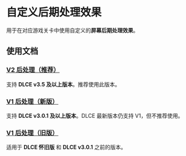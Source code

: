 # 自定义后期处理效果

用于在对应游戏关卡中使用自定义的**屏幕后期处理效果**。

## 使用文档

### [V2 后处理（推荐）](/dlce/custom_post_processing_v2.md)
支持 <b>DLCE v3.5 及以上版本</b>。推荐使用此版本。

### [V1 后处理（新版）](/dlce/custom_post_processing_v1.md)
支持 <b>DLCE v3.0.1 及以上版本</b>。DLCE 最新版本仍支持 V1，但不推荐使用。

### [V1 后处理（旧版）](/dlce/custom_post_processing_legacy.md)
适用于 <b>DLCE 怀旧版</b> 和 <b>DLCE v3.0.1</b> 之前的版本。